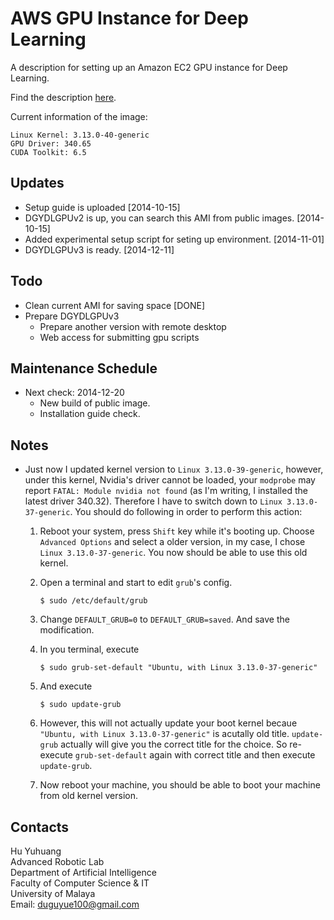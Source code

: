 AWS GPU Instance for Deep Learning
========

A description for setting up an Amazon EC2 GPU instance for Deep Learning.

Find the description [here](../master/aws_for_dl.md).

Current information of the image:

```
Linux Kernel: 3.13.0-40-generic
GPU Driver: 340.65
CUDA Toolkit: 6.5
```

## Updates

+ Setup guide is uploaded [2014-10-15]
+ DGYDLGPUv2 is up, you can search this AMI from public images. [2014-10-15]
+ Added experimental setup script for seting up environment. [2014-11-01]
+ DGYDLGPUv3 is ready. [2014-12-11]

## Todo

+ Clean current AMI for saving space [DONE]
+ Prepare DGYDLGPUv3
   + Prepare another version with remote desktop
   + Web access for submitting gpu scripts

## Maintenance Schedule

+ Next check: 2014-12-20
   + New build of public image.
   + Installation guide check.

## Notes

+ Just now I updated kernel version to `Linux 3.13.0-39-generic`, however, under this kernel, Nvidia's driver cannot be loaded, your `modprobe` may report `FATAL: Module nvidia not found` (as I'm writing, I installed the latest driver 340.32). Therefore I have to switch down to `Linux 3.13.0-37-generic`. You should do following in order to perform this action:
   1. Reboot your system, press `Shift` key while it's booting up. Choose `Advanced Options` and select a older version, in my case, I chose `Linux 3.13.0-37-generic`. You now should be able to use this old kernel.
   2. Open a terminal and start to edit `grub`'s config.

      ```
      $ sudo /etc/default/grub
      ```
   3. Change `DEFAULT_GRUB=0` to `DEFAULT_GRUB=saved`. And save the modification.
   4. In you terminal, execute
   
      ```
      $ sudo grub-set-default "Ubuntu, with Linux 3.13.0-37-generic"
      ```
   5. And execute
   
      ```
      $ sudo update-grub
      ```
   6. However, this will not actually update your boot kernel becaue `"Ubuntu, with Linux 3.13.0-37-generic"` is acutally old title. `update-grub` actually will give you the correct title for the choice. So re-execute `grub-set-default` again with correct title and then execute `update-grub`.
   7. Now reboot your machine, you should be able to boot your machine from old kernel version.

## Contacts

Hu Yuhuang  
Advanced Robotic Lab  
Department of Artificial Intelligence  
Faculty of Computer Science & IT  
University of Malaya  
Email: duguyue100@gmail.com
